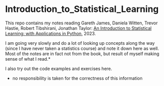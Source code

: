 # Introduction_to_Statistical_Learning

This repo contains my notes reading Gareth James, Daniela Witten, Trevor Hastie, Robert Tibshirani, Jonathan Taylor: [An Introduction to Statistical Learning: with Applications in Python](https://hastie.su.domains/ISLP/ISLP_website.pdf.download.html), 2023.

I am going very slowly and do a lot of looking up concepts along the way (since I have never taken a statistics course) and note it down here as well. Most of the notes are in fact not from the book, but result of myself making sense of what I read.*

I also try out the code examples and exercises here.


* no responsibility is taken for the correctness of this information